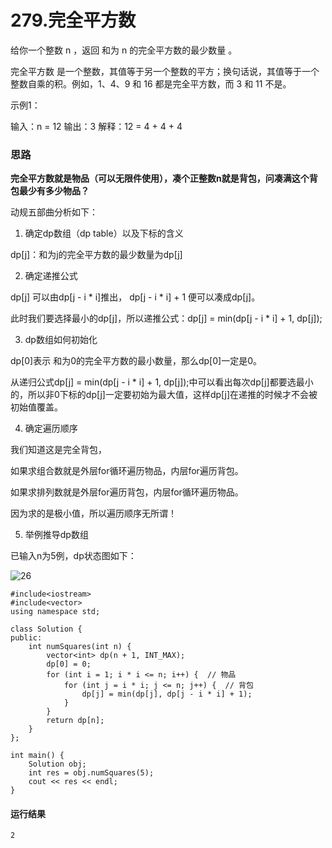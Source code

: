 # 279.完全平方数
给你一个整数 n ，返回 和为 n 的完全平方数的最少数量 。

完全平方数 是一个整数，其值等于另一个整数的平方；换句话说，其值等于一个整数自乘的积。例如，1、4、9 和 16 都是完全平方数，而 3 和 11 不是。

示例1：

输入：n = 12
输出：3 
解释：12 = 4 + 4 + 4

### 思路

**完全平方数就是物品（可以无限件使用），凑个正整数n就是背包，问凑满这个背包最少有多少物品？**

动规五部曲分析如下：

1. 确定dp数组（dp table）以及下标的含义

dp[j]：和为j的完全平方数的最少数量为dp[j]

2. 确定递推公式

dp[j] 可以由dp[j - i * i]推出， dp[j - i * i] + 1 便可以凑成dp[j]。

此时我们要选择最小的dp[j]，所以递推公式：dp[j] = min(dp[j - i * i] + 1, dp[j]);

3. dp数组如何初始化

dp[0]表示 和为0的完全平方数的最小数量，那么dp[0]一定是0。

从递归公式dp[j] = min(dp[j - i * i] + 1, dp[j]);中可以看出每次dp[j]都要选最小的，所以非0下标的dp[j]一定要初始为最大值，这样dp[j]在递推的时候才不会被初始值覆盖。

4. 确定遍历顺序

我们知道这是完全背包，

如果求组合数就是外层for循环遍历物品，内层for遍历背包。

如果求排列数就是外层for遍历背包，内层for循环遍历物品。

因为求的是极小值，所以遍历顺序无所谓！

5. 举例推导dp数组

已输入n为5例，dp状态图如下：

![26](https://github.com/CamWu-cyber/leetcode/blob/master/%E5%8A%A8%E6%80%81%E8%A7%84%E5%88%92/26.png)

    #include<iostream>
    #include<vector>
    using namespace std;

    class Solution {
    public:
        int numSquares(int n) {
            vector<int> dp(n + 1, INT_MAX);
            dp[0] = 0;
            for (int i = 1; i * i <= n; i++) {  // 物品
                for (int j = i * i; j <= n; j++) {  // 背包
                    dp[j] = min(dp[j], dp[j - i * i] + 1);
                }
            }
            return dp[n];
        }
    };

    int main() {
        Solution obj;
        int res = obj.numSquares(5);
        cout << res << endl;
    }
    
#### 运行结果
    2

